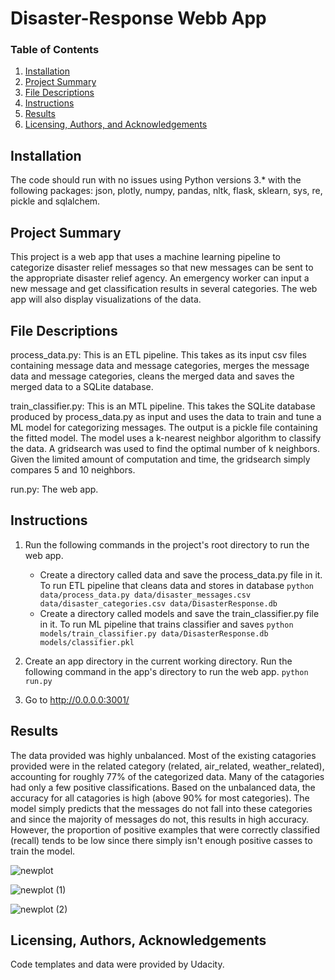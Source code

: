 # Disaster-Response Webb App

### Table of Contents

1. [Installation](#installation)
2. [Project Summary](#summary)
3. [File Descriptions](#files)
4. [Instructions](#instructions)
5. [Results](#results)
6. [Licensing, Authors, and Acknowledgements](#licensing)

## Installation <a name="installation"></a>

The code should run with no issues using Python versions 3.* with the following packages: json, plotly, numpy, pandas, nltk, flask, sklearn, sys, re, pickle and sqlalchem.

## Project Summary<a name="summary"></a>

This project is a web app that uses a machine learning pipeline to categorize disaster relief messages so that new messages can be sent to the appropriate disaster relief agency. An emergency worker can input a new message and get classification results in several categories. The web app will also display visualizations of the data.

## File Descriptions <a name="files"></a>

process_data.py: This is an ETL pipeline. This takes as its input csv files containing message data and message categories, merges the message data and message categories, cleans the merged data and saves the merged data to a SQLite database.

train_classifier.py: This is an MTL pipeline. This takes the SQLite database produced by process_data.py as input and uses the data to train and tune a ML model for categorizing messages. The output is a pickle file containing the fitted model. The model uses a k-nearest neighbor algorithm to classify the data. A gridsearch was used to find the optimal number of k neighbors. Given the limited amount of computation and time, the gridsearch simply compares 5 and 10 neighbors.

run.py: The web app.

## Instructions <a name="instructions"></a>

1. Run the following commands in the project's root directory to run the web app.

    - Create a directory called data and save the process_data.py file in it. To run ETL pipeline that cleans data and stores in database
        `python data/process_data.py data/disaster_messages.csv data/disaster_categories.csv data/DisasterResponse.db`
    - Create a directory called models and save the train_classifier.py file in it. To run ML pipeline that trains classifier and saves
        `python models/train_classifier.py data/DisasterResponse.db models/classifier.pkl`

2. Create an app directory in the current working directory. Run the following command in the app's directory to run the web app.
    `python run.py`

3. Go to http://0.0.0.0:3001/

## Results

The data provided was highly unbalanced. Most of the existing catagories provided were in the related category (related, air_related, weather_related), accounting for roughly 77% of the categorized data. Many of the catagories had only a few positive classifications. Based on the unbalanced data, the accuracy for all catagories is high (above 90% for most categories). The model simply predicts that the messages do not fall into these categories and since the majority of messages do not, this results in high accuracy. However, the proportion of positive examples that were correctly classified (recall) tends to be low since there simply isn't enough positive casses to train the model.

![newplot](https://user-images.githubusercontent.com/91521736/150093300-ab54a06e-9c96-44bd-858f-3f0cbee32e7d.png)

![newplot (1)](https://user-images.githubusercontent.com/91521736/150098670-5269054a-e3b8-49d5-9a94-8adde1a672cf.png)

![newplot (2)](https://user-images.githubusercontent.com/91521736/150099161-f10b9941-c2b0-4d76-ba0d-ded8b99f434b.png)

## Licensing, Authors, Acknowledgements<a name="licensing"></a>

Code templates and data were provided by Udacity.
